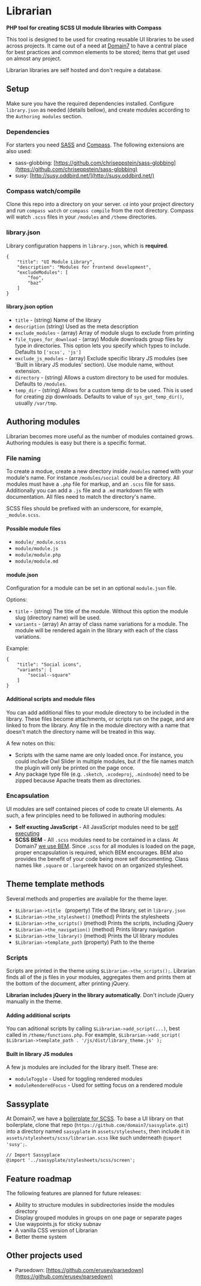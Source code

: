 # Librarian
**PHP tool for creating SCSS UI module libraries with Compass**

This tool is designed to be used for creating reusable UI libraries to be used across projects. It came out of a need at [Domain7](http://domain7.com) to have a central place for best practices and common elements to be stored; items that get used on almost any project.

Librarian libraries are self hosted and don't require a database.

## Setup
Make sure you have the required dependencies installed. Configure `library.json` as needed (details bellow), and create modules according to the `Authoring modules` section.

### Dependencies
For starters you need [SASS](http://sass-lang.com/) and [Compass](http://compass-style.org/).
The following extensions are also used:

* sass-globbing: [https://github.com/chriseppstein/sass-globbing](https://github.com/chriseppstein/sass-globbing)
* susy: [http://susy.oddbird.net/](http://susy.oddbird.net/)

### Compass watch/compile
Clone this repo into a directory on your server. `cd` into your project directory and run `compass watch` or `compass compile` from the root directory. Compass will watch `.scss` files in your `/modules` and `/theme` directories.

### library.json
Library configuration happens in `library.json`, which is **required**.

	{
		"title": "UI Module Library",
		"description": "Modules for frontend development",
		"excludeModules": [
			"foo",
			"baz"
		]
	}


#### library.json option

* `title` - (string) Name of the library
* `description` (string) Used as the meta description
* `exclude_modules` - (array) Array of module slugs to exclude from printing
* `file_types_for_download` - (array) Module downloads group files by type in directories. This option lets you specify which types to include. Defaults to `['scss', 'js']`
* `exclude_js_modules` - (array) Exclude specific library JS modules (see 'Built in library JS modules' section). Use module name, without extension.
* `directory` - (string) Allows a custom directory to be used for modules. Defaults to `/modules`.
* `temp_dir` - (string) Allows for a custom temp dir to be used. This is used for creating zip downloads. Defaults to value of `sys_get_temp_dir()`, usually `/var/tmp`.

## Authoring modules
Librarian becomes more useful as the number of modules contained grows. Authoring modules is easy but there is a specific format.

### File naming
To create a modue, create a new directory inside `/modules` named with your module's name. For instance `/modules/social` could be a directory. All modules must have a `.php` file for markup, and an `.scss` file for sass. Additionally you can add a `.js` file and a `.md` markdown file with documentation. All files need to match the directory's name.

SCSS files should be prefixed with an underscore, for example, `_module.scss`.

#### Possible module files
* `module/_module.scss`
* `module/module.js`
* `module/module.php`
* `module/module.md`

#### module.json
Configuration for a module can be set in an optional `module.json` file.

Options:

* `title` - (string) The title of the module. Without this option the module slug (directory name) will be used.
* `variants` - (array) An array of class name variations for a module. The module will be rendered again in the library with each of the class variations.

Example:

```
{
	"title": "Social icons",
	"variants": [
		"social--square"
	]
}
```

#### Additional scripts and module files
You can add additional files to your module directory to be included in the library. These files become attachments, or scripts run on the page, and are linked to from the library. Any file in the module directory with a name that doesn't match the directory name will be treated in this way.

A few notes on this:

* Scripts with the same name are only loaded once. For instance, you could include Owl Slider in multiple modules, but if the file names match the plugin will only be printed on the page once.
* Any package type file (e.g. `.sketch`, `.xcodeproj`, `.mindnode`) need to be zipped because Apache treats them as directories.

### Encapsulation
UI modules are self contained pieces of code to create UI elements. As such, a few principles need to be followed in authoring modules:

* **Self exucting JavaScript**  - All JavaScript modules need to be [self executing](http://markdalgleish.com/2011/03/self-executing-anonymous-functions/)
* **SCSS BEM** - All `.scss` modules need to be contained in a class. At Domain7 [we use BEM](http://domain7.github.io/dev-wiki/css/#bem-+-smacss-prefixes). Since `.scss` for all modules is loaded on the page, proper encapsulation is required, which BEM encourages. BEM also provides the benefit of your code being more self documenting. Class names like `.square` or `.large`reek havoc on an organized stylesheet.

## Theme template methods
Several methods and properties are available for the theme layer.

* `$Librarian->title ` (property) Title of the library, set in `library.json`
* `$Librarian->the_stylesheet()` (method) Prints the stylesheets
* `$Librarian->the_scripts()` (method) Prints the scripts, including jQuery
* `$Librarian->the_navigation()` (method) Prints library navigation
* `$Librarian->the_library()` (method) Prints the UI library modules
* `$Librarian->template_path` (property) Path to the theme

### Scripts
Scripts are printed in the theme using `$Librarian->the_scripts();`. Librarian finds all of the js files in your modules, aggregates them and prints them at the bottom of the document, after printing jQuery.

**Librarian includes jQuery in the library automatically**. Don't include jQuery manually in the theme.

#### Adding additional scripts
You can aditional scripts by calling `$Librarian->add_script(...)`, best called in `/theme/functions.php`. For example, `$Librarian->add_script( $Librarian->template_path . '/js/dist/library_theme.js' );`

#### Built in library JS modules
A few js modules are included for the library itself. These are:

* `moduleToggle` - Used for toggling rendered modules
* `moduleRenderedFocus` - Used for setting focus on a rendered module

## Sassyplate
At Domain7, we have a [boilerplate for SCSS](http://github.com/domain7/sassyplate). To base a UI library on that boilerplate, clone that repo (`https://github.com/domain7/sassyplate.git`) into a directory named `sassyplate` in `assets/stylesheets`, then include it in `assets/stylesheets/scss/librarian.scss` like such underneath `@import 'susy';`.

	// Import Sassyplace
	@import '../sassyplate/stylesheets/scss/screen';

## Feature roadmap
The following features are planned for future releases:

* Ability to structure modules in subdirectories inside the modules directory
* Display grouped modules in groups on one page or separate pages
* Use waypoints.js for sticky subnav
* A vanilla CSS version of Librarian
* Better theme system

## Other projects used
* Parsedown: [https://github.com/erusev/parsedown](https://github.com/erusev/parsedown)
